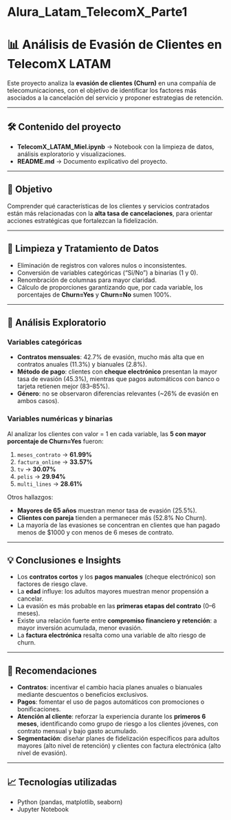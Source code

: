 # Alura_Latam_TelecomX_Parte1
# 📊 Análisis de Evasión de Clientes en TelecomX LATAM

Este proyecto analiza la **evasión de clientes (Churn)** en una compañía de telecomunicaciones, con el objetivo de identificar los factores más asociados a la cancelación del servicio y proponer estrategias de retención.

---

## 🛠️ Contenido del proyecto
- **TelecomX_LATAM_Miel.ipynb** → Notebook con la limpieza de datos, análisis exploratorio y visualizaciones.
- **README.md** → Documento explicativo del proyecto.

---

## 🎯 Objetivo
Comprender qué características de los clientes y servicios contratados están más relacionadas con la **alta tasa de cancelaciones**, para orientar acciones estratégicas que fortalezcan la fidelización.

---

## 🧹 Limpieza y Tratamiento de Datos
- Eliminación de registros con valores nulos o inconsistentes.  
- Conversión de variables categóricas (“Sí/No”) a binarias (1 y 0).  
- Renombración de columnas para mayor claridad.  
- Cálculo de proporciones garantizando que, por cada variable, los porcentajes de **Churn=Yes** y **Churn=No** sumen 100%.  

---

## 🔎 Análisis Exploratorio

### Variables categóricas
- **Contratos mensuales**: 42.7% de evasión, mucho más alta que en contratos anuales (11.3%) y bianuales (2.8%).  
- **Método de pago**: clientes con **cheque electrónico** presentan la mayor tasa de evasión (45.3%), mientras que pagos automáticos con banco o tarjeta retienen mejor (83–85%).  
- **Género**: no se observaron diferencias relevantes (~26% de evasión en ambos casos).

### Variables numéricas y binarias
Al analizar los clientes con valor = 1 en cada variable, las **5 con mayor porcentaje de Churn=Yes** fueron:  
1. `meses_contrato` → **61.99%**  
2. `factura_online` → **33.57%**  
3. `tv` → **30.07%**  
4. `pelis` → **29.94%**  
5. `multi_lines` → **28.61%**

Otros hallazgos:  
- **Mayores de 65 años** muestran menor tasa de evasión (25.5%).  
- **Clientes con pareja** tienden a permanecer más (52.8% No Churn).  
- La mayoría de las evasiones se concentran en clientes que han pagado menos de $1000 y con menos de 6 meses de contrato.

---

## 💡 Conclusiones e Insights
- Los **contratos cortos** y los **pagos manuales** (cheque electrónico) son factores de riesgo clave.  
- La **edad** influye: los adultos mayores muestran menor propensión a cancelar.  
- La evasión es más probable en las **primeras etapas del contrato** (0–6 meses).  
- Existe una relación fuerte entre **compromiso financiero y retención**: a mayor inversión acumulada, menor evasión.  
- La **factura electrónica** resalta como una variable de alto riesgo de churn.  

---

## 📌 Recomendaciones
- **Contratos**: incentivar el cambio hacia planes anuales o bianuales mediante descuentos o beneficios exclusivos.  
- **Pagos**: fomentar el uso de pagos automáticos con promociones o bonificaciones.  
- **Atención al cliente**: reforzar la experiencia durante los **primeros 6 meses**, identificando como grupo de riesgo a los clientes jóvenes, con contrato mensual y bajo gasto acumulado.  
- **Segmentación**: diseñar planes de fidelización específicos para adultos mayores (alto nivel de retención) y clientes con factura electrónica (alto nivel de evasión).  

---

## 📈 Tecnologías utilizadas
- Python (pandas, matplotlib, seaborn)  
- Jupyter Notebook  
